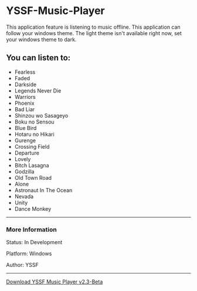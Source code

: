 # YSSF-Music-Player

This application feature is listening to music offline.
This application can follow your windows theme.
The light theme isn't available right now, set your windows theme to dark.

## You can listen to:

* Fearless
* Faded
* Darkside
* Legends Never Die
* Warriors
* Phoenix
* Bad Liar
* Shinzou wo Sasageyo
* Boku no Sensou
* Blue Bird
* Hotaru no Hikari
* Gurenge
* Crossing Field
* Departure
* Lovely
* Bitch Lasagna
* Godzilla
* Old Town Road
* Alone
* Astronaut In The Ocean
* Nevada
* Unity
* Dance Monkey
---
### More Information
Status: In Development

Platform: Windows

Author: YSSF

---
<a href="https://yssf8.github.io/YSSF-Music-Player/">Download YSSF Music Player v2.3-Beta</a>
